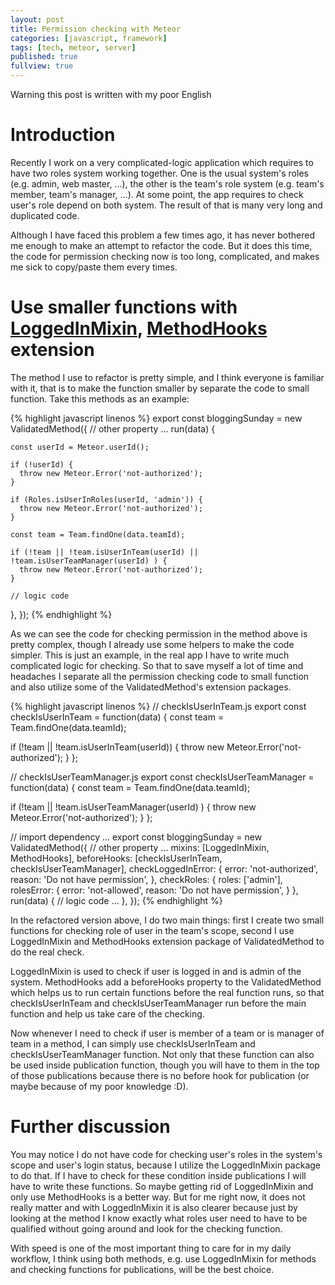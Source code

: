 ```yaml
---
layout: post
title: Permission checking with Meteor
categories: [javascript, framework]
tags: [tech, meteor, server]
published: true
fullview: true
---
```


Warning this post is written with my poor English

# Introduction

Recently I work on a very complicated-logic application which requires to have two roles system working together. One is the usual system's roles (e.g. admin, web master, ...), the other is the team's role system (e.g. team's member, team's manager, ...). At some point, the app requires to check user's role depend on both system. The result of that is many very long and duplicated code.

Although I have faced this problem a few times ago, it has never bothered me enough to make an attempt to refactor the code. But it does this time, the code for permission checking now is too long, complicated, and makes me sick to copy/paste them every times.

# Use smaller functions with [LoggedInMixin](https://github.com/nabiltntn/loggedin-mixin/), [MethodHooks](https://github.com/leonidez/method-hooks/) extension

The method I use to refactor is pretty simple, and I think everyone is familiar with it, that is to make the function smaller by separate the code to small function. Take this methods as an example:

{% highlight javascript linenos %}
export const bloggingSunday = new ValidatedMethod({
  // other property ...
  run(data) {

    const userId = Meteor.userId();

    if (!userId) {
      throw new Meteor.Error('not-authorized');
    }

    if (Roles.isUserInRoles(userId, 'admin')) {
      throw new Meteor.Error('not-authorized');
    }

    const team = Team.findOne(data.teamId);

    if (!team || !team.isUserInTeam(userId) || !team.isUserTeamManager(userId) ) {
      throw new Meteor.Error('not-authorized');
    }

    // logic code
  },
});
{% endhighlight %}

As we can see the code for checking permission in the method above is pretty complex, though I already use some helpers to make the code simpler. This is just an example, in the real app I have to write much complicated logic for checking. So that to save myself a lot of time and headaches I separate all the permission checking code to small function and also utilize some of the ValidatedMethod's extension packages.

{% highlight javascript linenos %}
// checkIsUserInTeam.js
export const checkIsUserInTeam = function(data) {
  const team = Team.findOne(data.teamId);

  if (!team || !team.isUserInTeam(userId)) {
    throw new Meteor.Error('not-authorized');
  }
};

// checkIsUserTeamManager.js
export const checkIsUserTeamManager = function(data) {
  const team = Team.findOne(data.teamId);

  if (!team || !team.isUserTeamManager(userId) ) {
    throw new Meteor.Error('not-authorized');
  }
};

// import dependency ...
export const bloggingSunday = new ValidatedMethod({
  // other property ...
  mixins: [LoggedInMixin, MethodHooks],
  beforeHooks: [checkIsUserInTeam, checkIsUserTeamManager],
  checkLoggedInError: {
    error: 'not-authorized',
    reason: 'Do not have permission',
  },
  checkRoles: {
    roles: ['admin'],
    rolesError: {
      error: 'not-allowed',
      reason: 'Do not have permission',
    }
  },
  run(data) {
    // logic code ...
  },
});
{% endhighlight %}

In the refactored version above, I do two main things: first I create two small functions for checking role of user in the team's scope, second I use LoggedInMixin and MethodHooks extension package of ValidatedMethod to do the real check.

LoggedInMixin is used to check if user is logged in and is admin of the system. MethodHooks add a beforeHooks property to the ValidatedMethod which helps us to run certain functions before the real function runs, so that checkIsUserInTeam and checkIsUserTeamManager run before the main function and help us take care of the checking.

Now whenever I need to check if user is member of a team or is manager of team in a method, I can simply use checkIsUserInTeam and checkIsUserTeamManager function. Not only that these function can also be used inside publication function, though you will have to them in the top of those publications because there is no before hook for publication (or maybe because of my poor knowledge :D).

# Further discussion

You may notice I do not have code for checking user's roles in the system's scope and user's login status, because I utilize the LoggedInMixin package to do that. If I have to check for these condition inside publications I will have to write these functions. So maybe getting rid of LoggedInMixin and only use MethodHooks is a better way. But for me right now, it does not really matter and with LoggedInMixin it is also clearer because just by looking at the method I know exactly what roles user need to have to be qualified without going around and look for the checking function.

With speed is one of the most important thing to care for in my daily workflow, I think using both methods, e.g. use LoggedInMixin for methods and checking functions for publications, will be the best choice.
